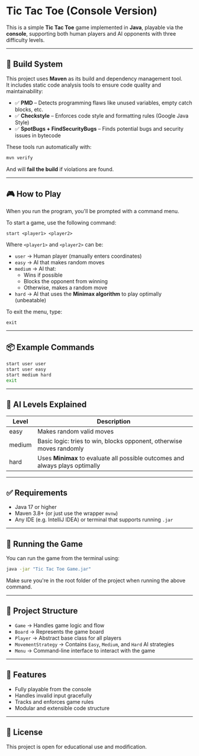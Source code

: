 # Tic Tac Toe (Console Version)

This is a simple **Tic Tac Toe** game implemented in **Java**, playable via the **console**, supporting both human players and AI opponents with three difficulty levels.

---

## 🧰 Build System

This project uses **Maven** as its build and dependency management tool.  
It includes static code analysis tools to ensure code quality and maintainability:

- ✅ **PMD** – Detects programming flaws like unused variables, empty catch blocks, etc.
- ✅ **Checkstyle** – Enforces code style and formatting rules (Google Java Style)
- ✅ **SpotBugs + FindSecurityBugs** – Finds potential bugs and security issues in bytecode

These tools run automatically with:

```bash
mvn verify
```

And will **fail the build** if violations are found.

---

## 🎮 How to Play

When you run the program, you'll be prompted with a command menu.

To start a game, use the following command:

```
start <player1> <player2>
```

Where `<player1>` and `<player2>` can be:

- `user` → Human player (manually enters coordinates)
- `easy` → AI that makes random moves
- `medium` → AI that:
  - Wins if possible
  - Blocks the opponent from winning
  - Otherwise, makes a random move
- `hard` → AI that uses the **Minimax algorithm** to play optimally (unbeatable)

To exit the menu, type:

```
exit
```

---

## 📦 Example Commands

```bash
start user user
start user easy
start medium hard
exit
```

---

## 🧠 AI Levels Explained

| Level   | Description                                                                 |
|---------|------------------------------------------------------------------------------|
| easy    | Makes random valid moves                                                    |
| medium  | Basic logic: tries to win, blocks opponent, otherwise moves randomly        |
| hard    | Uses **Minimax** to evaluate all possible outcomes and always plays optimally |

---

## ✅ Requirements

- Java 17 or higher
- Maven 3.8+ (or just use the wrapper `mvnw`)
- Any IDE (e.g. IntelliJ IDEA) or terminal that supports running `.jar`

---

## 🚀 Running the Game

You can run the game from the terminal using:

```bash
java -jar "Tic Tac Toe Game.jar"
```

Make sure you're in the root folder of the project when running the above command.

---

## 🧱 Project Structure

- `Game` → Handles game logic and flow
- `Board` → Represents the game board
- `Player` → Abstract base class for all players
- `MovementStrategy` → Contains `Easy`, `Medium`, and `Hard` AI strategies
- `Menu` → Command-line interface to interact with the game

---

## 📝 Features

- Fully playable from the console
- Handles invalid input gracefully
- Tracks and enforces game rules
- Modular and extensible code structure

---

## 📌 License

This project is open for educational use and modification.
